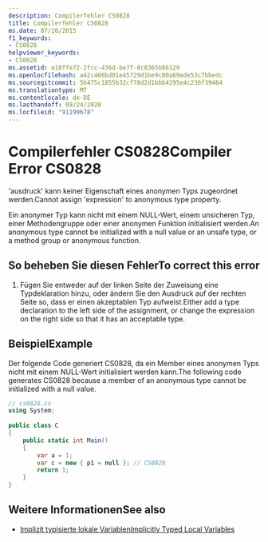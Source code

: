 ```yaml
---
description: Compilerfehler CS0828
title: Compilerfehler CS0828
ms.date: 07/20/2015
f1_keywords:
- CS0828
helpviewer_keywords:
- CS0828
ms.assetid: e18ffe72-2fcc-436d-be7f-8c8365b86129
ms.openlocfilehash: a42c466bd01e45729d1be9c80a69ede53c7bbedc
ms.sourcegitcommit: 5b475c1855b32cf78d2d1bbb4295e4c236f39464
ms.translationtype: MT
ms.contentlocale: de-DE
ms.lasthandoff: 09/24/2020
ms.locfileid: "91199678"
---
```

# <a name="compiler-error-cs0828"></a><span data-ttu-id="f9dbd-103">Compilerfehler CS0828</span><span class="sxs-lookup"><span data-stu-id="f9dbd-103">Compiler Error CS0828</span></span>

<span data-ttu-id="f9dbd-104">'ausdruck' kann keiner Eigenschaft eines anonymen Typs zugeordnet werden.</span><span class="sxs-lookup"><span data-stu-id="f9dbd-104">Cannot assign 'expression' to anonymous type property.</span></span>  
  
 <span data-ttu-id="f9dbd-105">Ein anonymer Typ kann nicht mit einem NULL-Wert, einem unsicheren Typ, einer Methodengruppe oder einer anonymen Funktion initialisiert werden.</span><span class="sxs-lookup"><span data-stu-id="f9dbd-105">An anonymous type cannot be initialized with a null value or an unsafe type, or a method group or anonymous function.</span></span>  
  
## <a name="to-correct-this-error"></a><span data-ttu-id="f9dbd-106">So beheben Sie diesen Fehler</span><span class="sxs-lookup"><span data-stu-id="f9dbd-106">To correct this error</span></span>  
  
1. <span data-ttu-id="f9dbd-107">Fügen Sie entweder auf der linken Seite der Zuweisung eine Typdeklaration hinzu, oder ändern Sie den Ausdruck auf der rechten Seite so, dass er einen akzeptablen Typ aufweist.</span><span class="sxs-lookup"><span data-stu-id="f9dbd-107">Either add a type declaration to the left side of the assignment, or change the expression on the right side so that it has an acceptable type.</span></span>  
  
## <a name="example"></a><span data-ttu-id="f9dbd-108">Beispiel</span><span class="sxs-lookup"><span data-stu-id="f9dbd-108">Example</span></span>  

 <span data-ttu-id="f9dbd-109">Der folgende Code generiert CS0828, da ein Member eines anonymen Typs nicht mit einem NULL-Wert initialisiert werden kann.</span><span class="sxs-lookup"><span data-stu-id="f9dbd-109">The following code generates CS0828 because a member of an anonymous type cannot be initialized with a null value.</span></span>  
  
```csharp  
// cs0828.cs  
using System;  
  
public class C  
{  
    public static int Main()  
    {  
        var a = 1;  
        var c = new { p1 = null }; // CS0828  
        return 1;  
    }  
}  
```  
  
## <a name="see-also"></a><span data-ttu-id="f9dbd-110">Weitere Informationen</span><span class="sxs-lookup"><span data-stu-id="f9dbd-110">See also</span></span>

- [<span data-ttu-id="f9dbd-111">Implizit typisierte lokale Variablen</span><span class="sxs-lookup"><span data-stu-id="f9dbd-111">Implicitly Typed Local Variables</span></span>](../programming-guide/classes-and-structs/implicitly-typed-local-variables.md)
